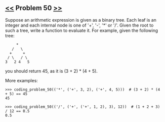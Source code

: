 ## [<<](../49) Problem 50 [>>](../51)

Suppose an arithmetic expression is given as a binary tree. Each leaf is an integer and each internal node
is one of '+', '-', '*' or '/'. Given the root to such a tree, write a function to evaluate it.
For example, given the following tree:

         *
       /   \
      +     +
     / \   / \
    3   2 4   5

you should return 45, as it is (3 + 2) * (4 + 5).

More examples:

    >>> coding_problem_50(('*', ('+', 3, 2), ('+', 4, 5)))  # (3 + 2) * (4 + 5) == 45
    45
    
    >>> coding_problem_50(('/', ('+', ('+', 1, 2), 3), 12))  # (1 + 2 + 3) / 12 == 0.5
    0.5

